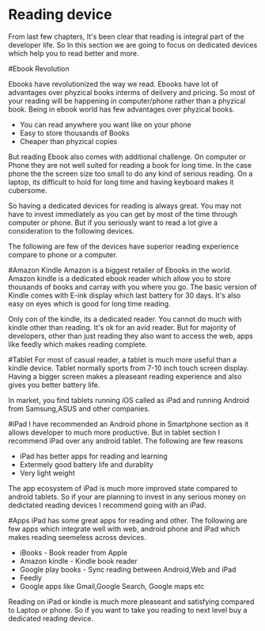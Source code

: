 # Reading device
From last few chapters, It's been clear that reading is integral part of the developer life. So In this section we are going to focus on dedicated devices which help you to read better and more.

#Ebook Revolution

Ebooks have revolutionized the way we read. Ebooks have lot of advantages over phyzical books interms of deilvery and pricing. So most of your reading will be happening in computer/phone rather than a phyzical book. Being in ebook world has few advantages over phyzical books.

* You can read anywhere you want like on your phone
* Easy to store thousands of Books
* Cheaper than phyzical copies

But reading Ebook also comes with additional challenge. On computer or Phone they are not well suited for reading a book for long time. In the case phone the  the screen size too small to do any kind of serious reading. On a laptop, its difficult to hold for long time and having keyboard makes it cubersome.

So having a dedicated devices for reading is always great. You may not have to invest immediately as you can get by most of the time through computer or phone. But if you seriously want to read a lot give a consideration to the following devices.

The following are few of the devices have superior reading experience compare to phone or a computer.

#Amazon Kindle
Amazon is a biggest retailer of Ebooks in the world. Amazon kindle is a dedicated ebook reader which allow you to store thousands of books and carray with you where you go. The basic version of Kindle comes with E-ink display which last battery for 30 days. It's also easy on eyes which is good for long time reading.

Only con of the kindle, its a dedicated reader. You cannot do much with kindle other than reading. It's ok for an avid reader. But for majority of developers, other than just reading they also want to access the web, apps like feedly which makes reading complete.

#Tablet
For most of casual reader, a tablet is much more useful than a kindle device. Tablet normally sports from 7-10 inch touch screen display. Having a bigger screen makes a pleaseant reading experience and also gives you better battery life.

In market, you find tablets running iOS called as iPad and running Android from Samsung,ASUS and other companies.

#iPad
I have recommended an Android phone in Smartphone section as it allows developer to much more productive. But in tablet section I recommend iPad over any android tablet. The following are few reasons

 * iPad has better apps for reading and learning
 * Extermely good battery life and durablity
 * Very light weight

The app ecosystem of iPad is much more improved state compared to android tablets. So if your are planning to invest in any serious money on dedictated reading devices I recommend going with an iPad.

#Apps
iPad has some great apps for reading and other. The following are few apps which integrate well with web, android phone and iPad which makes reading seemeless across devices.

* iBooks - Book reader from Apple
* Amazon kindle - Kindle book reader
* Google play books - Sync reading between Android,Web and iPad
* Feedly
* Google apps like Gmail,Google Search, Google maps etc

Reading on iPad or kindle is much more pleaseant and satisfying compared to Laptop or phone. So if you want to take you reading to next level buy a dedicated reading device.

